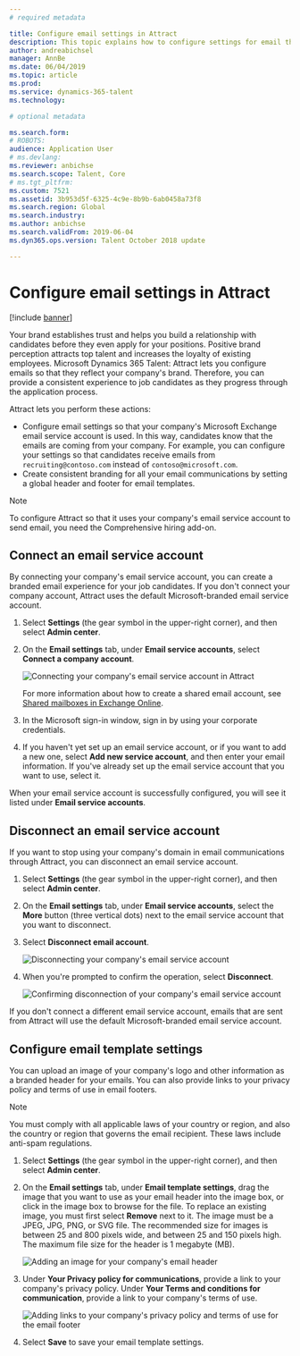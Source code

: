 ```yaml
---
# required metadata

title: Configure email settings in Attract
description: This topic explains how to configure settings for email that is sent by Microsoft Dynamics 365 Talent - Attract.
author: andreabichsel
manager: AnnBe
ms.date: 06/04/2019
ms.topic: article
ms.prod: 
ms.service: dynamics-365-talent
ms.technology: 

# optional metadata

ms.search.form: 
# ROBOTS: 
audience: Application User
# ms.devlang: 
ms.reviewer: anbichse
ms.search.scope: Talent, Core
# ms.tgt_pltfrm: 
ms.custom: 7521
ms.assetid: 3b953d5f-6325-4c9e-8b9b-6ab0458a73f8
ms.search.region: Global
ms.search.industry: 
ms.author: anbichse
ms.search.validFrom: 2019-06-04
ms.dyn365.ops.version: Talent October 2018 update

---
```


# Configure email settings in Attract

[!include [banner](includes/banner.md)]

Your brand establishes trust and helps you build a relationship with candidates before they even apply for your positions. Positive brand perception attracts top talent and increases the loyalty of existing employees. Microsoft Dynamics 365 Talent: Attract lets you configure emails so that they reflect your company's brand. Therefore, you can provide a consistent experience to job candidates as they progress through the application process.

Attract lets you perform these actions:

- Configure email settings so that your company's Microsoft Exchange email service account is used. In this way, candidates know that the emails are coming from your company. For example, you can configure your settings so that candidates receive emails from `recruiting@contoso.com` instead of `contoso@microsoft.com`.
- Create consistent branding for all your email communications by setting a global header and footer for email templates. 

> [!NOTE]
> To configure Attract so that it uses your company's email service account to send email, you need the Comprehensive hiring add-on.

## Connect an email service account

By connecting your company's email service account, you can create a branded email experience for your job candidates. If you don't connect your company account, Attract uses the default Microsoft-branded email service account.

1. Select **Settings** (the gear symbol in the upper-right corner), and then select **Admin center**.
2. On the **Email settings** tab, under **Email service accounts**, select **Connect a company account**.

    ![Connecting your company's email service account in Attract](./media/attract-admin-email-service-accounts.png)

    For more information about how to create a shared email account, see [Shared mailboxes in Exchange Online](https://docs.microsoft.com/exchange/collaboration-exo/shared-mailboxes).

3. In the Microsoft sign-in window, sign in by using your corporate credentials.
4. If you haven't yet set up an email service account, or if you want to add a new one, select **Add new service account**, and then enter your email information. If you've already set up the email service account that you want to use, select it.

When your email service account is successfully configured, you will see it listed under **Email service accounts**.

## Disconnect an email service account

If you want to stop using your company's domain in email communications through Attract, you can disconnect an email service account.

1. Select **Settings** (the gear symbol in the upper-right corner), and then select **Admin center**.
2. On the **Email settings** tab, under **Email service accounts**, select the **More** button (three vertical dots) next to the email service account that you want to disconnect.
3. Select **Disconnect email account**.

    ![Disconnecting your company's email service account](./media/attract-admin-disconnect-email-account.png)

4. When you're prompted to confirm the operation, select **Disconnect**.

    ![Confirming disconnection of your company's email service account](./media/attract-admin-email-confirm-disconnect.png)

If you don't connect a different email service account, emails that are sent from Attract will use the default Microsoft-branded email service account.

## Configure email template settings

You can upload an image of your company's logo and other information as a branded header for your emails. You can also provide links to your privacy policy and terms of use in email footers.

> [!NOTE]
> You must comply with all applicable laws of your country or region, and also the country or region that governs the email recipient. These laws include anti-spam regulations.

1. Select **Settings** (the gear symbol in the upper-right corner), and then select **Admin center**.
2. On the **Email settings** tab, under **Email template settings**, drag the image that you want to use as your email header into the image box, or click in the image box to browse for the file. To replace an existing image, you must first select **Remove** next to it. The image must be a JPEG, JPG, PNG, or SVG file. The recommended size for images is between 25 and 800 pixels wide, and between 25 and 150 pixels high. The maximum file size for the header is 1 megabyte (MB).

    ![Adding an image for your company's email header](./media/attract-admin-email-header.png)

3. Under **Your Privacy policy for communications**, provide a link to your company's privacy policy. Under **Your Terms and conditions for communication**, provide a link to your company's terms of use.

    ![Adding links to your company's privacy policy and terms of use for the email footer](./media/attract-admin-email-footer.png)

4. Select **Save** to save your email template settings.
